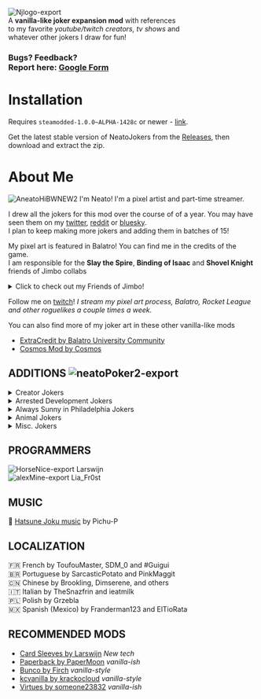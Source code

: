 ![Njlogo-export](https://github.com/user-attachments/assets/b8557954-122b-4f95-8afb-d04c41d9803a) <br>
A **vanilla-like joker expansion mod** with references <br>to my favorite *youtube/twitch creators, tv shows* and<br> whatever other jokers I draw for fun!<br>
### Bugs? Feedback?<br> Report here: [Google Form](https://forms.gle/Riyai7krZrmHRfsJ8)

# Installation
Requires `steamodded-1.0.0~ALPHA-1428c` or newer - [link](https://github.com/Steamodded/smods/wiki).

Get the latest stable version of NeatoJokers from the [Releases](https://github.com/neatoqueen/NeatoJokers/releases/latest), then download and extract the zip.

# About Me
![AneatoHiBWNEW2](https://github.com/user-attachments/assets/5f1b6ded-700a-432e-b323-a8b4f6ded044) I'm Neato! I'm a pixel artist and part-time streamer.

I drew all the jokers for this mod over the course of of a year. You may have seen them on my [twitter](https://x.com/NEAT0QUEEN), [reddit](https://www.reddit.com/user/neatoqueen/submitted/) or [bluesky](https://bsky.app/profile/neato.live). <br>
I plan to keep making more jokers and adding them in batches of 15!


My pixel art is featured in Balatro! You can find me in the credits of the game. <br>
I am responsible for the **Slay the Spire**, **Binding of Isaac** and **Shovel Knight** friends of Jimbo collabs

<details>
<summary> Click to check out my Friends of Jimbo! </summary>
<img src="https://github.com/user-attachments/assets/f6044581-e256-400b-adbc-b60586119820" alt="Neato FoJs">
</details>

Follow me on [twitch](https://www.twitch.tv/neato)!
*I stream my pixel art process, Balatro, Rocket League and other roguelikes a couple times a week.*

You can also find more of my joker art in these other vanilla-like mods
- [ExtraCredit by Balatro University Community](https://github.com/GuilloryCraft/ExtraCredit/tree/main)
- [Cosmos Mod by Cosmos](https://github.com/neatoqueen/Cosmos)

## ADDITIONS ![neatoPoker2-export](https://github.com/user-attachments/assets/52341aeb-17cc-405a-ad6b-a756c2ebeec8)


<details>
<summary> Creator Jokers </summary>
- Frosted Prime Rib <a href="https://www.youtube.com/channel/UCnrdFUk_XfPJooztStcHG4g">Frost Prime</a><br>
- Lock In Joker <a href="https://www.youtube.com/NorthernLion">Northernlion</a><br>
- Unpaid Intern <a href="https://www.youtube.com/@stanz">Stanz</a><br>
- JokerZD <a href=https://www.youtube.com/@ProZD">ProZD</a>
</details>

<details>
<summary> Arrested Development Jokers </summary>
- Blue Myself <br>
- Banana Stand <br>
- Ice Cream Sandwich <br>
- Spare Cutoffs
</details>

<details>
<summary> Always Sunny in Philadelphia Jokers </summary>
- Wild Card Charlie <br>
- Dayman <br>
- Nightman
</details>

<details>
<summary> Animal Jokers </summary>
- Dogs Playing Balatro <br>
- Australian Shepard Dog <br>
- Tabby Cat
</details>

<details>
<summary> Misc. Jokers </summary>
- Hatsune Joku <br>
</details>

## PROGRAMMERS
![HorseNice-export](https://github.com/user-attachments/assets/4cedfbcf-3c7f-4ca8-b773-0cb194583fe4) Larswijn <br>
![alexMine-export](https://github.com/user-attachments/assets/c2eca34a-8161-461a-ab0e-a64afa56d728) Lia_Fr0st

## MUSIC
🎵 <a href="https://www.youtube.com/watch?v=VddKpgteL2U">Hatsune Joku music</a> by Pichu-P

## LOCALIZATION
🇫🇷 French by ToufouMaster, SDM_0 and #Guigui <br>
🇧🇷 Portuguese by SarcasticPotato and PinkMaggit <br>
🇨🇳 Chinese by Brookling, Dimserene, and others <br>
🇮🇹 Italian by TheSnazfrin and ieatmilk <br>
🇵🇱 Polish by Grzebla <br>
🇲🇽 Spanish (Mexico) by Franderman123 and ElTioRata <br>

## RECOMMENDED MODS
- [Card Sleeves by Larswijn](https://github.com/larswijn/CardSleeves) *New tech*
- [Paperback by PaperMoon](https://github.com/GitNether/paperback) *vanilla-ish*
- [Bunco by Firch](https://github.com/Firch/Bunco) *vanilla-style*
- [kcvanilla by krackocloud](https://github.com/kcgidw/kcvanilla) *vanilla-style*
- [Virtues by someone23832](https://github.com/someone23832/Virtues) *vanilla-ish*

